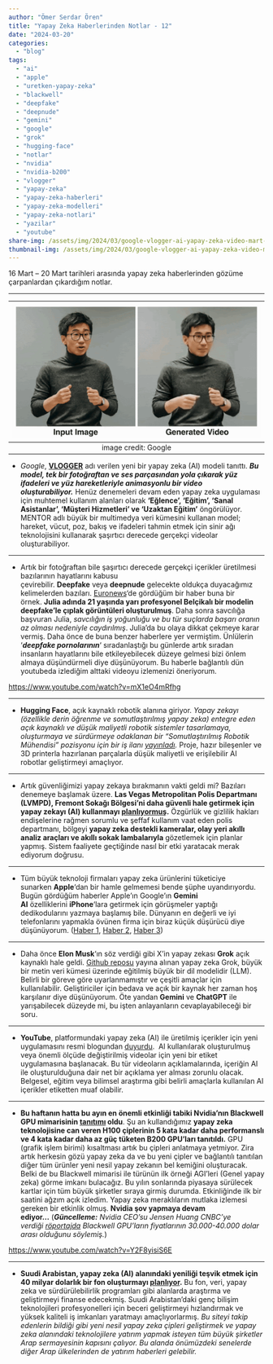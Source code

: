 ```yaml
---
author: "Ömer Serdar Ören"
title: "Yapay Zeka Haberlerinden Notlar - 12"
date: "2024-03-20"
categories: 
  - "blog"
tags: 
  - "ai"
  - "apple"
  - "uretken-yapay-zeka"
  - "blackwell"
  - "deepfake"
  - "deepnude"
  - "gemini"
  - "google"
  - "grok"
  - "hugging-face"
  - "notlar"
  - "nvidia"
  - "nvidia-b200"
  - "vlogger"
  - "yapay-zeka"
  - "yapay-zeka-haberleri"
  - "yapay-zeka-modelleri"
  - "yapay-zeka-notlari"
  - "yazilar"
  - "youtube"
share-img: /assets/img/2024/03/google-vlogger-ai-yapay-zeka-video-mart-2024-650-80-1.gif
thumbnail-img: /assets/img/2024/03/google-vlogger-ai-yapay-zeka-video-mart-2024-650-80-1.gif
---
```


16 Mart – 20 Mart tarihleri arasında yapay zeka haberlerinden gözüme çarpanlardan çıkardığım notlar.

* * *

| ![](/assets/img/2024/03/google-vlogger-ai-yapay-zeka-video-mart-2024-650-80-1.gif) |
|:--:|
| image credit: Google |

- _Google_, **[VLOGGER](https://enriccorona.github.io/vlogger/)** adı verilen yeni bir yapay zeka (AI) modeli tanıttı. **_Bu model, tek bir fotoğraftan ve ses parçasından yola çıkarak yüz ifadeleri ve yüz hareketleriyle animasyonlu bir video oluşturabiliyor._** Henüz denemeleri devam eden yapay zeka uygulaması için muhtemel kullanım alanları olarak **‘Eğlence’, ‘Eğitim’, ‘Sanal Asistanlar’, ‘Müşteri Hizmetleri’ ve ‘Uzaktan Eğitim’** öngörülüyor. MENTOR adlı büyük bir multimedya veri kümesini kullanan model; hareket, vücut, poz, bakış ve ifadeleri tahmin etmek için sinir ağı teknolojisini kullanarak şaşırtıcı derecede gerçekçi videolar oluşturabiliyor.

* * *

- Artık bir fotoğraftan bile şaşırtıcı derecede gerçekçi içerikler üretilmesi bazılarının hayatlarını kabusu çevirebilir. **Deepfake** veya **deepnude** gelecekte oldukça duyacağımız kelimelerden bazıları. [Euronews](https://www.euronews.com/2024/03/16/shame-must-change-sides-a-belgian-model-warns-about-deepnudes)‘de gördüğüm bir haber buna bir örnek. **Julia adında 21 yaşında yarı profesyonel Belçikalı bir modelin deepfake’le çıplak görüntüleri oluşturulmuş**. Daha sonra savcılığa başvuran Julia, _savcılığın iş yoğunluğu ve bu tür suçlarda başarı oranın az olması nedeniyle caydırılmış_. Julia’da bu olaya dikkat çekmeye karar vermiş. Daha önce de buna benzer haberlere yer vermiştim. Ünlülerin ‘_**deepfake pornolarının**_‘ sıradanlaştığı bu günlerde artık sıradan insanların hayatlarını bile etkileyebilecek düzeye gelmesi bizi önlem almaya düşündürmeli diye düşünüyorum. Bu haberle bağlantılı dün youtubeda izlediğim alttaki videoyu izlemenizi öneriyorum.

<https://www.youtube.com/watch?v=mX1eO4mRfhg>

* * *

- **Hugging Face**, açık kaynaklı robotik alanına giriyor. _Yapay zekayı (özellikle derin öğrenme ve somutlaştırılmış yapay zeka) entegre eden açık kaynaklı ve düşük maliyetli robotik sistemler tasarlamaya, oluşturmaya ve sürdürmeye odaklanan bir “Somutlaştırılmış Robotik Mühendisi” pozisyonu için bir iş ilanı [yayınladı](https://apply.workable.com/huggingface/j/F612A84F16/)._ Proje, hazır bileşenler ve 3D printerla hazırlanan parçalarla düşük maliyetli ve erişilebilir AI robotlar geliştirmeyi amaçlıyor.

* * *

- Artık güvenliğimizi yapay zekaya bırakmanın vakti geldi mi? Bazıları denemeye başlamak üzere. **Las Vegas Metropolitan Polis Departmanı (LVMPD), Fremont Sokağı Bölgesi’ni daha güvenli hale getirmek için yapay zekayı (AI) kullanmayı [planlıyormuş](https://www.fox5vegas.com/video/2024/03/15/las-vegas-using-artificial-intelligence-make-fremont-street-area-safer/).** Özgürlük ve gizlilik hakları endişelerine rağmen sorumlu ve şeffaf kullanım vaat eden polis departmanı, bölgeyi **yapay zeka destekli kameralar, olay yeri akıllı analiz araçları ve akıllı sokak lambalarıyla** gözetlemek için planlar yapmış. Sistem faaliyete geçtiğinde nasıl bir etki yaratacak merak ediyorum doğrusu.

* * *

- Tüm büyük teknoloji firmaları yapay zeka ürünlerini tüketiciye sunarken **Apple**‘dan bir hamle gelmemesi bende şüphe uyandırıyordu. Bugün gördüğüm haberler Apple’ın Google’ın **Gemini AI** özelliklerini **iPhone**‘lara getirmek için görüşmeler yaptığı dedikodularını yazmaya başlamış bile. Dünyanın en değerli ve iyi telefonlarını yapmakla övünen firma için biraz küçük düşürücü diye düşünüyorum. ([Haber 1](https://www.reuters.com/technology/apple-talks-let-googles-gemini-power-iphone-ai-features-bloomberg-news-says-2024-03-18/), [Haber 2](https://www.bloomberg.com/news/articles/2024-03-18/apple-in-talks-to-license-google-gemini-for-iphone-ios-18-generative-ai-tools), [Haber 3](https://9to5google.com/2024/03/17/gemini-apple-iphone-talks/))

* * *

- Daha önce **Elon Musk**‘ın söz verdiği gibi X’in yapay zekası **Grok** açık kaynaklı hale geldi. [Github reposu](https://github.com/xai-org/grok-1) yayına alınan yapay zeka Grok, büyük bir metin veri kümesi üzerinde eğitilmiş büyük bir dil modelidir (LLM). Belirli bir göreve göre uyarlanmamıştır ve çeşitli amaçlar için kullanılabilir. Geliştiriciler için bedava ve açık bir kaynak her zaman hoş karşılanır diye düşünüyorum. Öte yandan **Gemini** ve **ChatGPT** ile yarışabilecek düzeyde mi, bu işten anlayanların cevaplayabileceği bir soru.

* * *

- **YouTube**, platformundaki yapay zeka (AI) ile üretilmiş içerikler için yeni uygulamasını resmi blogundan [duyurdu](https://blog.youtube/news-and-events/disclosing-ai-generated-content/).  AI kullanılarak oluşturulmuş veya önemli ölçüde değiştirilmiş videolar için yeni bir etiket uygulamasına başlanacak. Bu tür videoların açıklamalarında, içeriğin AI ile oluşturulduğuna dair net bir açıklama yer alması zorunlu olacak. Belgesel, eğitim veya bilimsel araştırma gibi belirli amaçlarla kullanılan AI içerikler etiketten muaf olabilir.

* * *

- **Bu haftanın hatta bu ayın en önemli etkinliği tabiki Nvidia’nın Blackwell GPU mimarisinin [tanıtımı](https://nvidianews.nvidia.com/news/nvidia-blackwell-platform-arrives-to-power-a-new-era-of-computing) oldu**. Şu an kullandığımız **yapay zeka teknolojisine can veren H100 çiplerinin 5 kata kadar daha performanslı ve 4 kata kadar daha az güç tüketen B200 GPU’ları tanıtıldı.** GPU (grafik işlem birimi) kısaltması artık bu çipleri anlatmaya yetmiyor. Zira artık herkesin gözü yapay zeka da ve bu yeni çipler ve bağlantılı tanıtılan diğer tüm ürünler yeni nesil yapay zekanın bel kemiğini oluşturacak. Belki de bu Blackwell mimarisi ile türünün ilk örneği AGI’leri (Genel yapay zeka) görme imkanı bulacağız. Bu yılın sonlarında piyasaya sürülecek kartlar için tüm büyük şirketler sıraya girmiş durumda. Etkinliğinde ilk bir saatini ağzım açık izledim. Yapay zeka meraklıların mutlaka izlemesi gereken bir etkinlik olmuş. **Nvidia şov yapmaya devam ediyor…** (_**Güncelleme:** Nvidia CEO’su Jensen Huang CNBC’ye verdiği [röportajda](https://www.youtube.com/watch?v=3muL8l5AgQY) Blackwell GPU’ların fiyatlarının 30.000-40.000 dolar arası olduğunu söylemiş._)

<https://www.youtube.com/watch?v=Y2F8yisiS6E>

* * *

- **Suudi Arabistan, yapay zeka (AI) alanındaki yeniliği teşvik etmek için 40 milyar dolarlık bir fon oluşturmayı [planlıyor](https://www.middleeastmonitor.com/20240320-saudi-arabia-to-invest-40bn-in-artificial-intelligence/).** Bu fon, veri, yapay zeka ve sürdürülebilirlik programları gibi alanlarda araştırma ve geliştirmeyi finanse edecekmiş. Suudi Arabistan’daki genç bilişim teknolojileri profesyonelleri için beceri geliştirmeyi hızlandırmak ve yüksek kaliteli iş imkanları yaratmayı amaçlıyorlarmış. _Bu siteyi takip edenlerin bildiği gibi yeni nesil yapay zeka çipleri geliştirmek ve yapay zeka alanındaki teknolojilere yatırım yapmak isteyen tüm büyük şirketler Arap sermayesinin kapısını çalıyor. Bu alanda önümüzdeki senelerde diğer Arap ülkelerinden de yatırım haberleri gelebilir._
